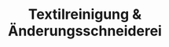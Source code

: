 ---
title: "Textilreinigung & Änderungsschneiderei"
url: /bonn/textilreinigung-und-aenderungsschneiderei/
shop: Wäscherei
---